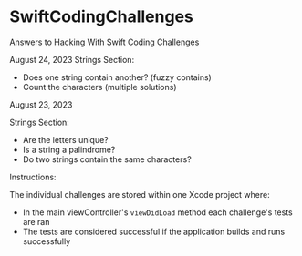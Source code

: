# SwiftCodingChallenges
Answers to Hacking With Swift Coding Challenges


August 24, 2023
Strings Section:
- Does one string contain another? (fuzzy contains)
- Count the characters (multiple solutions)

August 23, 2023

Strings Section:
- Are the letters unique?
- Is a string a palindrome?
- Do two strings contain the same characters?



Instructions:

The individual challenges are stored within one Xcode project where:
- In the main viewController's `viewDidLoad` method each challenge's tests are ran
- The tests are considered successful if the application builds and runs successfully
